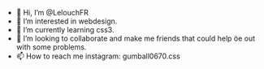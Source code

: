 - 👋 Hi, I’m @LelouchFR
- 👀 I’m interested in webdesign.
- 🌱 I’m currently learning css3.
- 💞️ I’m looking to collaborate and make me friends that could help öe out with some problems.
- 📫 How to reach me instagram: gumball0670.css

